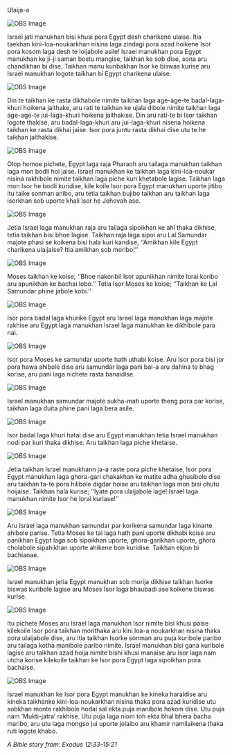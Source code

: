 Ulaija-a

![OBS Image](https://cdn.door43.org/obs/jpg/360px/obs-en-12-01.jpg)

Israel jati manukhan bisi khusi pora Egypt desh charikene ulaise. Itia taekhan kini-loa-noukarkhan nisina laga zindagi pora azad hoikene Isor pora kosom laga desh te loijabole asile! Israel manukhan pora Egypt manukhan ke ji-ji saman bostu mangise, taikhan ke sob dise, sona aru chandikhan bi dise. Taikhan manu kunbakhan Isor ke biswas kurise aru Israel manukhan logote taikhan bi Egypt charikena ulaise.  

![OBS Image](https://cdn.door43.org/obs/jpg/360px/obs-en-12-02.jpg)

Din te taikhan ke rasta dikhabole nimite taikhan laga age-age-te badal-laga-khuri hoikena jaithake, aru rati te taikhan ke ujala dibole nimite taikhan laga age-age-te jui-laga-khuri hoikena jaithakise. Din aru rati-te bi Isor taikhan logote thakise, aru badal-laga-khuri aru jui-laga-khuri nisena hoikena taikhan ke rasta dikhai jaise. Isor pora juntu rasta dikhai dise utu te he taikhan jaithakise. 

![OBS Image](https://cdn.door43.org/obs/jpg/360px/obs-en-12-03.jpg)

Olop homoe pichete, Egypt laga raja Pharaoh aru tailaga manukhan taikhan laga mon bodli hoi jaise. Israel manukhan ke taikhan laga kini-loa-noukar nisina rakhibole nimite taikhan laga piche kuri khetabole lagise. Taikhan laga mon Isor he bodli kuridise, kile koile Isor pora Egypt manukhan uporte jitibo itu taike sonman anibo, aru tetia taikhan bujibo taikhan aru taikhan laga isorkhan sob uporte khali Isor he Jehovah ase. 

![OBS Image](https://cdn.door43.org/obs/jpg/360px/obs-en-12-04.jpg)

Jetia Israel laga manukhan raja aru tailaga sipoikhan ke ahi thaka dikhise, tetia taikhan bisi bhoe lagise. Taikhan raja laga sipoi aru Lal Samundar majote phasi se koikena bisi hala kuri kandise, ‘‘Amikhan kile Egypt charikena ulaijaise? Itia amikhan sob moribo!’’

![OBS Image](https://cdn.door43.org/obs/jpg/360px/obs-en-12-05.jpg)

Moses taikhan ke koise; ‘‘Bhoe nakoribi! Isor apunikhan nimite lorai koribo aru apunikhan ke bachai lobo.’’ Tetia Isor Moses ke koise; ‘‘Taikhan ke Lal Samundar phine jabole kobi.’’

![OBS Image](https://cdn.door43.org/obs/jpg/360px/obs-en-12-06.jpg)

Isor pora badal laga khurike Egypt aru Israel laga manukhan laga majote rakhise aru Egypt laga manukhan Israel laga manukhan ke dikhibole para nai. 

![OBS Image](https://cdn.door43.org/obs/jpg/360px/obs-en-12-07.jpg)

Isor pora Moses ke samundar uporte hath uthabi koise.  Aru Isor pora bisi jor pora hawa ahibole dise aru samundar laga pani bai-a aru dahina te bhag korise, aru pani laga nichete rasta banaidise. 

![OBS Image](https://cdn.door43.org/obs/jpg/360px/obs-en-12-08.jpg)

Israel manukhan samundar majote sukha-mati uporte theng pora par korise, taikhan laga duita phine pani laga bera asile. 

![OBS Image](https://cdn.door43.org/obs/jpg/360px/obs-en-12-09.jpg)

Isor badal laga khuri hatai dise aru Egypt manukhan tetia Israel manukhan nodi par kuri thaka dikhise. Aru taikhan laga piche khetaise.   

![OBS Image](https://cdn.door43.org/obs/jpg/360px/obs-en-12-10.jpg)

Jetia taikhan Israel manukhann ja-a raste pora piche khetaise, Isor pora Egypt manukhan laga ghora-gari chakakhan ke matite adha ghusibole dise aru taikhan ta-te pora hilibole digdar hoise aru taikhan laga mon bisi chutu hoijaise. Taikhan hala kurise; ‘‘Iyate pora ulaijabole lage! Israel laga manukhan nimite Isor he lorai kuriase!’’

![OBS Image](https://cdn.door43.org/obs/jpg/360px/obs-en-12-11.jpg)

Aru Israel laga manukhan samundar par korikena samundar laga kinarte ahibole parise. Tetia Moses ke tai laga hath pani uporte dikhabi koise aru panikhan Egypt laga sob sipoikhan uporte, ghora-garikhan uporte, ghora cholabole sipahikhan uporte ahikene bon kuridise. Taikhan ekjon bi bachianae. 

![OBS Image](https://cdn.door43.org/obs/jpg/360px/obs-en-12-12.jpg)

Israel manukhan jetia Egypt manukhan sob morija dikhise taikhan Isorke biswas kuribole lagise aru Moses Isor laga bhaubadi ase koikene biswas kurise.  

![OBS Image](https://cdn.door43.org/obs/jpg/360px/obs-en-12-13.jpg)

Itu pichete Moses aru Israel laga manukhan Isor nimite bisi khusi paise kilekoile Isor pora taikhan morithaka aru kini loa-a noukarkhan nisina thaka pora ulaijabole dise, aru itia taikhan Isorke sonman aru puja kuribole paribo aru tailaga kotha manibole paribo nimite. Israel  manukhan bisi gana kuribole lagise aru taikhan azad hoija nimite bishi khusi manaise aru Isor laga nam utcha korise kilekoile taikhan ke Isor pora Egypt laga sipoikhan pora bachaise. 

![OBS Image](https://cdn.door43.org/obs/jpg/360px/obs-en-12-14.jpg)

Israel manukhan ke Isor pora Egypt manukhan ke kineka haraidise aru kineka taikhanke kini-loa-noukarkhan nisina thaka pora azad kuridise utu sobkhan monte rakhibole hodai sal ekta puja manibole hokom dise.  Utu puja nam ‘Mukti-jatra’ rakhise. Utu puja laga niom toh ekta bhal bhera bacha maribo, aru utu laga mongso jui uporte jolaibo aru khamir namilaikena thaka ruti logote khabo. 

_A Bible story from: Exodus 12:33-15:21_

